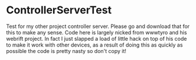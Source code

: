 # ControllerServerTest
Test for my other project controller server. Please go and download that for this to make any sense. Code here is largely nicked from wwwtyro and his webrift project. In fact I just slapped a load of little hack on top of his code to make it work with other devices, as a result of doing this as quickly as possible the code is pretty nasty so don't copy it!

